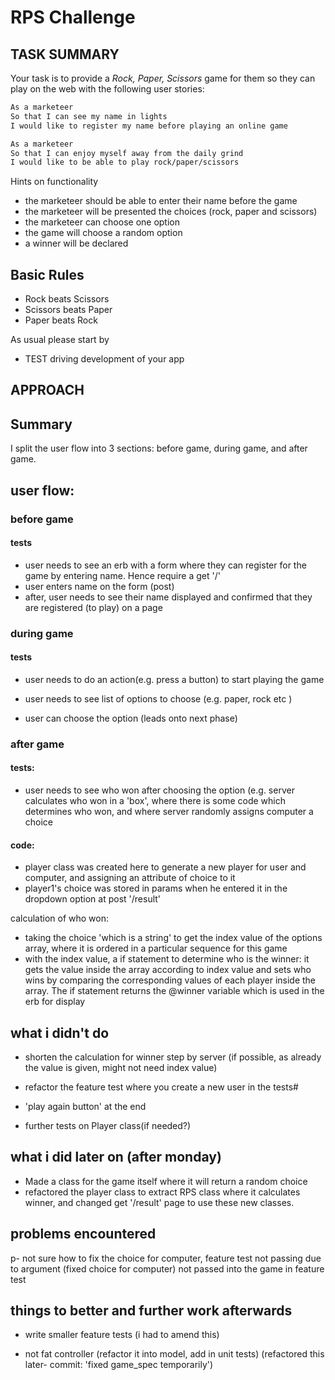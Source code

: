 # RPS Challenge

TASK SUMMARY
----

Your task is to provide a _Rock, Paper, Scissors_ game for them so they can play on the web with the following user stories:

```sh
As a marketeer
So that I can see my name in lights
I would like to register my name before playing an online game

As a marketeer
So that I can enjoy myself away from the daily grind
I would like to be able to play rock/paper/scissors
```

Hints on functionality

- the marketeer should be able to enter their name before the game
- the marketeer will be presented the choices (rock, paper and scissors)
- the marketeer can choose one option
- the game will choose a random option
- a winner will be declared

## Basic Rules

- Rock beats Scissors
- Scissors beats Paper
- Paper beats Rock

As usual please start by
* TEST driving development of your app


APPROACH
----

## Summary
I split the user flow into 3 sections: before game, during game, and after game. 

## user flow:
### before game 
#### tests
- user needs to see an erb with a form where they can register for the game by entering name. Hence require a get '/'
- user enters name on the form (post)
- after, user needs to see their name displayed and confirmed that they are registered (to play) on a page 

### during game
#### tests
- user needs to do an action(e.g. press a button) to start playing the game
- user needs to see list of options to choose (e.g. paper, rock etc ) 

- user can choose the option (leads onto next phase)



### after game
#### tests:
- user needs to see who won after choosing the option (e.g. server calculates who won in a 'box', where there is some code which determines who won, and where server randomly assigns computer a choice

#### code:
- player class was created here to generate a new player for user and computer, and assigning an attribute of choice to it
- player1's choice was stored in params when he entered it in the dropdown option at post '/result'

calculation of who won:
- taking the choice 'which is a string' to get the index value of the options array, where it is ordered in a particular sequence for this game
- with the index value, a if statement to determine who is the winner: it gets the value inside the array according to index value and sets who wins by comparing the corresponding values of each player inside the array. The if statement returns the @winner variable which is used in the erb for display




## what i didn't do 

- shorten the calculation for winner step by server (if possible, as already the value is given, might not need index value)

- refactor the feature test where you create a new user in the tests#

- 'play again button' at the end 

- further tests on Player class(if needed?)

## what i did later on (after monday)
- Made a class for the game itself where it will return a random choice 
- refactored the player class to extract RPS class where it calculates winner, and changed get '/result' page to use these new classes.


## problems encountered

p- not sure how to fix the choice for computer, feature test not passing due to argument (fixed choice for computer) not passed into the game in feature test



## things to better and further work afterwards
- write smaller feature tests (i had to amend this)

- not fat controller (refactor it into model, add in unit tests)
(refactored this later- commit: 'fixed game_spec temporarily')

